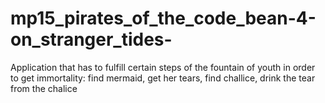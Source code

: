 # mp15_pirates_of_the_code_bean-4-on_stranger_tides-
Application that has to fulfill certain steps of the fountain of youth in order to get immortality: find mermaid, get her tears, find challice, drink the tear from the chalice
